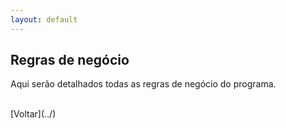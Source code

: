 ```yaml
---
layout: default
---
```


## Regras de negócio

Aqui serão detalhados todas as regras de negócio do programa.






<br>
[Voltar](../)
